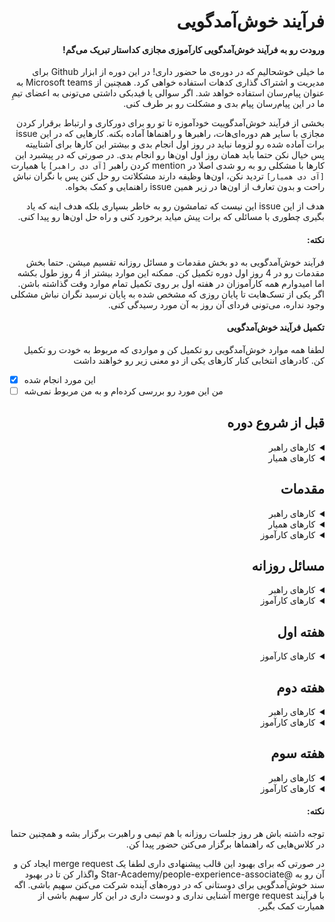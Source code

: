 <div dir="rtl" align='right'>
  
# فرآیند خوش‌آمدگویی

#### ورودت رو به فرآیند خوش‌آمدگویی کارآموزی مجازی کداستار تبریک می‌گم!

ما خیلی خوشحالیم که در دوره‌ی ما حضور داری!
در این دوره از ابزار Github برای مدیریت و اشتراک گذاری کدهات استفاده خواهی کرد.
همچنین از Microsoft teams به عنوان پیام‌رسان استفاده خواهد شد.
اگر سوالی یا فیدبکی داشتی می‌تونی به اعضای تیمِ ما در این پیام‌رسان پیام بدی و مشکلت رو بر طرف کنی.

بخشی از فرآیند خوش‌آمدگوییت خودآموزه تا تو رو برای دورکاری و ارتباط برقرار کردن مجازی با سایر هم دوره‌ای‌هات، راهبرها و راهنماها آماده بکنه.
کارهایی که در این
issue
برات آماده شده رو لزوما نباید در روز اول انجام بدی و بیشتر این کارها برای آشناییته پس خیال نکن حتما باید همان روز اول اون‌ها رو انجام بدی.
در صورتی که در پیشبرد این کارها با مشکلی رو به رو شدی اصلا در
mention
کردن راهبر `[آی دی راهبر]` یا همیارت  `[آی دی همیار]`  تردید نکن، اون‌ها وظیفه دارند مشکلاتت رو حل کنن پس با نگران نباش راحت و بدون تعارف از اون‌ها در زیر همین
issue
راهنمایی و کمک بخواه.

هدف از این
issue
این نیست که تمامشون رو به خاطر بسپاری بلکه هدف اینه که یاد بگیری چطوری با مسائلی که برات پیش میاید برخورد کنی و راه حل اون‌ها رو پیدا کنی.

#### نکته:

فرآیند خوش‌آمدگویی به دو بخش مقدمات و مسائل روزانه تقسیم میشن.
حتما بخش مقدمات رو در 4 روز اول دوره تکمیل کن.
ممکنه این موارد بیشتر از 4 روز طول بکشه اما امیدوارم همه کارآموزان در هفته اول بر روی تکمیل تمام موارد وقت گذاشته باشن.
اگر یکی از تسک‌هایت تا پایان روزی که مشخص شده به پایان نرسید نگران نباش مشکلی وجود نداره، می‌تونی فردای آن روز به آن مورد رسیدگی کنی.

#### تکمیل فرآیند خوش‌آمدگویی

لطفا همه موارد خوش‌‌آمدگویی رو تکمیل کن و مواردی که مربوط به خودت رو تکمیل کن.
کادرهای انتخابی کنار کارهای یکی از دو معنی زیر رو خواهند داشت

<div  dir="ltr" align='left'>
  
- [x] این مورد انجام شده
- [ ] من این مورد رو بررسی کرده‌ام و به من مربوط نمی‌شه
</div>

## قبل از شروع دوره

<details>
  <summary>کارهای راهبر</summary>
  
  <div  dir="ltr" align='left'>
  
  1. [ ] قبل از شروع دوره حتما با کارآموز ارتباط برقرار و او رو به جشن افتتاحیه دوره دعوت کن. در پیام ارسالی خودت رو معرفی کرده و ورودش رو به دوره تبریک بگو.
  2. [ ] <span  dir="rtl" align='right'> از کارآموز یک ایمیل جهت دعوتش به تیم Microsoft teams دریافت و برایش دعوت نامه ارسال کن. </span>
  3. [ ] فرآیند خوش‌آمدگویی رو به صورت ایشو و به نام آن کارآموز تعریف کن ولی اساین نکن. همچنین جاهایی که نیاز به تغییر داره رو تغییر بده.
  4. [ ] یکی از راهنماها رو به عنوان همیار کارآموز انتخاب کن و اون‌ها رو به هم معرفی کن.
     </div>
</details>

<details>
  <summary>کارهای همیار</summary>
  
  <div  dir="ltr" align='left'>
  
  1. [ ] به کارآموز پیام بده و خودت رو معرفی کن
  2. [ ] <span  dir="rtl" align='right'> اگر در اتصال به Microsoft Team کارآموز مشکلی داره مشکلش رو حل کن. </span>
  3. [ ] اگر کارآموز در مورد دوره یا تیم سوالی دارد به طور خلاصه جواب بده و بگو در جلسه افتتاحیه به طور مفصل بیان می‌شه.
     </div>
</details>

## مقدمات

<details>
  <summary>کارهای راهبر</summary>
  
  <div  dir="ltr" align='left'>
  
  1. [ ] `[زمان افتتاحیه]` در افتتاحیه شرکت کن.
  2. [ ] هم گروهی‌ هر کارآموز رو مشخص و در جشن اعلام کن.
  3. [ ] زمان جلسه روزانه رو با کارآموز ست بکن
     </div>
</details>

<details>
  <summary>کارهای همیار</summary>
  
  <div  dir="ltr" align='left'>
  
  1. [ ] `[زمان افتتاحیه]` در افتتاحیه شرکت کن.
  2. [ ] کارآموز رو به گیت‌هاب اضافه کن و اگه توضیح اضافی در این مورد خواست بهش بده.
     </div>
</details>

<details>
  <summary>کارهای کارآموز</summary>
  
  <div  dir="ltr" align='left'>
  
  1. [ ] `[زمان افتتاحیه]` در افتتاحیه شرکت کن.
  2. [ ] به هم تیمیت پیام بده و با هم ارتباط برقرار کنید.
  3. [ ] از همیارت پیگیری کن که به گیت‌هاب اضاف‌ات بکنه.
  4. [ ] <span  dir="rtl" align='right'> به ریپو codestar-intern-issues برو و در اونجا تسک فرآیند خوش‌آمدگویی خودت رو پیدا کن و به خودت اساین کن. </span>
  5. [ ] با راهبرت یک زمان برای جلسه گزارش روزانه ست بکن که هر روز با هم تیمی‌ات با راهبر جلسه داشته باشین. پیشنهاد می‌شه این زمان بعد از ظهر و در انتهای زمان روزانه باشه.
  6. [ ] فاز اول پروژه رو با هم تیمی ات شروع کن در 9 فاز اول به ازای هر دو نفر یک ریپوی گیتهاب داریم که کد شما در آن ریپو توسعه داده می‌شه و هر فاز تغییر پیدا می کنه
ریپو ها از قبل ساخته شده و اسم ریپو ها با شماره تیم مشخص شده (مثلا تیم 1 و تیم 2 و ...)
  7. [ ] <span  dir="rtl" align='right'> زمانی که تمام کارهایی که باید در روز اول انجام می‌دادی رو انجام دادی لیبل "Day 1- Complete Label" رو به ایشوت متصل کن. </span>
     </div>
</details>

## مسائل روزانه

<details>
  <summary>کارهای راهبر</summary>
  
  <div  dir="ltr" align='left'>
  
  * هر روز جلسه روزانه رو برگزار و روند رشد کارآموزها رو بررسی کن
     </div>
</details>

<details>
  <summary>کارهای کارآموز</summary>
  
  <div  dir="ltr" align='left'>
  
  * هر روز با هم تیمیت یک جلسه روزانه برگزار کرده و برای آن روز خود برنامه بریزین.
  * عصرها به جلسه با راهبر خود برو و گزارشی از مشکلات یا اتفاقات روزانه به او بده.
     </div>
</details>

## هفته اول

<details>
  <summary>کارهای کارآموز</summary>
  
  <div  dir="ltr" align='left'>
  
  1. [ ] <span  dir="rtl" align='right'> با سه نفر از اعضای بقیه تیم ها جلسه (Coffee Chat)[https://about.gitlab.com/company/culture/all-remote/informal-communication/#coffee-chats] مشخص کن و سعی کن بیشتر با بقیه بچه‌ها در این جلسات آشنا بشی. مدت زمان پیشنهادی برای این جلسات نیم ساعته. </span>
  2. [ ] <span  dir="rtl" align='right'>زمانی که تمام کارهایی که باید در هفته اول انجام می‌دادی رو انجام دادی لیبل "week 1- Complete Label" رو به ایشوت متصل کن. </span>
     </div>
</details>

## هفته دوم

<details>
  <summary>کارهای راهبر</summary>
  
  <div  dir="ltr" align='left'>
  
  1. [ ] یک جلسه (یک به یک)[https://knowyourteam.com/blog/2018/01/03/7-ways-to-prepare-for-an-effective-one-on-one-meeting-with-your-manager/] با کارآموز مشخص کن و در مورد موارد مختلف جهت آشنایی بیشتر گفت و گو کنید.
     </div>
</details>

<details>
  <summary>کارهای کارآموز</summary>
  
  <div  dir="ltr" align='left'>
  
  1. [ ] به جلسه (یک به یک)[https://knowyourteam.com/blog/2018/01/03/7-ways-to-prepare-for-an-effective-one-on-one-meeting-with-your-manager/] با راهبر برو.
  2. [ ] <span  dir="rtl" align='right'>زمانی که تمام کارهایی که باید در هفته دوم انجام می‌دادی رو انجام دادی لیبل "week 2- Complete Label" رو به ایشوت متصل کن. </span>
     </div>
</details>

## هفته سوم

<details>
  <summary>کارهای راهبر</summary>
  
  <div  dir="ltr" align='left'>
  
  1. [ ] <span  dir="rtl" align='right'> یک جلسه [AMA](https://about.gitlab.com/company/culture/all-remote/learning-and-development/#ask-me-anything-ama-group-conversations-and-key-meetings) میان 4 نفر از بچه‌ها و یکی از مدیران ستاره مشخص کن و به اطلاع کارآموز برسون</spam>
     </div>
</details>

<details>
  <summary>کارهای کارآموز</summary>
  
  <div  dir="ltr" align='left'>
  
  1. [ ] <span  dir="rtl" align='right'> در جلسه [AMA](https://about.gitlab.com/company/culture/all-remote/learning-and-development/#ask-me-anything-ama-group-conversations-and-key-meetings) شرکت کن و هر چیزی که در مورد تیم ستاره، گذشته‌اش، حالش و آینده‌اش دوست داری بپرس. </span>
  2. [ ] <span  dir="rtl" align='right'> زمانی که تمام کارهایی که باید در هفته سوم انجام می‌دادی رو انجام دادی لیبل "week 3- Complete Label" رو به ایشوت متصل کن. </span>
     </div>
</details>

#### نکته:

توجه داشته باش هر روز جلسات روزانه با هم تیمی و راهبرت برگزار بشه و همچنین حتما در کلاس‌هایی که راهنماها برگزار می‌کنن حضور پیدا کن.

در صورتی که برای بهبود این قالب پیشنهادی داری لطفا یک
merge request
ایجاد کن و آن رو به
@Star-Academy/people-experience-associate
واگذار کن تا در بهبود سند خوش‌آمدگویی برای دوستانی که در دوره‌های آینده شرکت می‌کنن سهیم باشی.
اگه با فرآیند
merge request
آشنایی نداری و دوست داری در این کار سهیم باشی از همیارت کمک بگیر.

</div>
